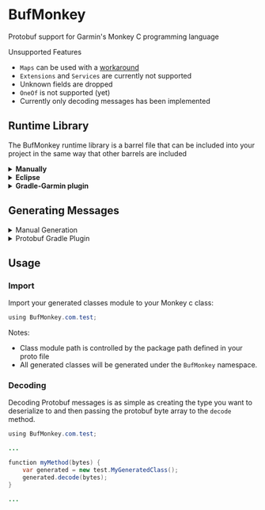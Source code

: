 # BufMonkey
Protobuf support for Garmin's Monkey C programming language 

Unsupported Features
 * `Maps` can be used with a [workaround](https://developers.google.com/protocol-buffers/docs/proto3#backwards-compatibility)
 * `Extensions` and `Services` are currently not supported
 * Unknown fields are dropped
 * `OneOf` is not supported (yet)
 * Currently only decoding messages has been implemented
 
 ## Runtime Library
 The BufMonkey runtime library is a barrel file that can be included into your
 project in the same way that other barrels are included
 
 <details>
 <summary><b>Manually</b></summary><p>
 Download the [BufMonkey barrel]() and drop it into your barrels folder of your Garmin
 application project. Update your jungle file to reference the barrel.
 </p>
 </details>
 
 <details>
 <summary><b>Eclipse</b></summary><p>
 
 Download the [BufMonkey barrel]() or clone this repo and follow the instructions
 for "How to include Barrels" on the [Garmin Website](https://developer.garmin.com/connect-iq/programmers-guide/shareable-libraries).
 </p>
 </details>
 
 <details>
 <summary><b>Gradle-Garmin plugin</b></summary><p>
 Barrels can be easily added to a project that use the [gradle-garmin plugin](https://github.com/chesapeaketechnology/gradle-garmin).
 Add the plugin to your gradle script and then reference the barrel using standard artifact notation as described in
 the [Barrel Dependencies](https://github.com/chesapeaketechnology/gradle-garmin#barrel-dependencies) section:
 
 ```groovy
dependencies {
    barrel "com.test:my-awesome-barrel:1.0.0@barrel"
}
```
 </p>
 </details>

## Generating Messages

<details>
<summary>Manual Generation</summary><p>

* Download an appropriate [protoc.exe](https://repo1.maven.org/maven2/com/google/protobuf/protoc/) and add the directory to the `$PATH`
* Download [protoc-gen-bufmonkey]() and extract the files into the same directory or somewhere else on the `$PATH`.
  * Running the plugin requires Java8 or higher to be installed
  * Protoc does have an option to define a plugin path, but it does not seem to work with the wrapper scripts
* Call `protoc` with `--bufmonkey_out=./path/to/generate`

</p></details>

<details>
<summary>Protobuf Gradle Plugin</summary><p>

* [Add the plugin to your project](https://github.com/google/protobuf-gradle-plugin#adding-the-plugin-to-your-project)
* Configure the plugin to use the BufMonkey code generator plugin
```groovy
protobuf {
  ...
  // Locate the codegen plugins
  plugins {
    // Locate a plugin with name 'bufmonkey'. This step is optional.
    // If you don't locate it, protoc will try to use "protoc-gen-bufmonkey" from
    // system search path.
    bufmonkey {
      artifact = 'com.chesapeaketechnology:bufmonkey-generator:0.1.0'
      // or
      // path = 'tools/bufmonkey-generator'
    }
    // Any other plugins
    ...
  }
  ...
}
```
</p></details>

## Usage

### Import
Import your generated classes module to your Monkey c class:
```java
using BufMonkey.com.test;
```
Notes:
* Class module path is controlled by the package path defined in your proto file
* All generated classes will be generated under the `BufMonkey` namespace.

### Decoding
Decoding Protobuf messages is as simple as creating the type you want to deserialize to
and then passing the protobuf byte array to the `decode` method.
```java
using BufMonkey.com.test;

...

function myMethod(bytes) {
    var generated = new test.MyGeneratedClass();
    generated.decode(bytes);
}

...
```